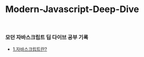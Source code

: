 # Modern-Javascript-Deep-Dive
<br>

### 모던 자바스크립트 딥 다이브 공부 기록
- [1.자바스크립트란?](https://github.com/KIM-DONGJU/Modern-Javascript-Deep-Dive/tree/main/1.%20%EC%9E%90%EB%B0%94%EC%8A%A4%ED%81%AC%EB%A6%BD%ED%8A%B8%EB%9E%80)
